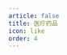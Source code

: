 ```yaml
---
article: false
title: 医疗药品
icon: like
order: 4
---
```


<!-- ## 自身健康

[尿素乳膏](https://detail.tmall.com/item.htm?id=542176943787)：柔软皮肤，防止干裂，深层滋润。

[维 a 酸乳膏](https://detail.tmall.com/item.htm?id=568724954216)：更新表皮，去除角质，避光只能晚上用。


## 维生素

维生素：维生素 B 和 C 国内非常便宜，几元一瓶。但其他维生素国内只有保健品，价格严重虚高，优先考虑国外购买。

护眼：叶黄素，玉米黄质，Lutemax® 2020 万寿菊花提取物。

补钙：吃钙片要同时补充维他命 D 和维他命 K。钙本身是无法直接被身体吸收的，维他命 D 的作用是运输，带动钙元素在血液中流动。但光流动不行，需要给钙找个目标，才能把钙变成骨骼。所以就需要维他命 K，维他命 K 的作用则是把血钙转化为骨钙，让钙元素真正沉积在骨骼上。D 和 K 相结合，才能最大程度地提升钙的吸收率。

## 看病技巧

- 如果在网上挂不到专家的号，可以尝试电话联系科室问一下能不能当天加号，有的专家是允许加号的，只不过可能会加到当天比较晚的时候，出检查结果的时候专家就下班了。^[[不用迷信主任，要是真有大病，年轻大夫会领着你去找的……](https://www.guokr.com/article/461939/)]

- 如果对自己病情没有很多了解的话，建议早上空腹去，以免抽不了血。如果对自己要做的检查有大致了解的话，建议查一下注意事项，提前做好准备，比如做核磁共振身上不要带金属，女生最好穿无钢圈无挂钩的 bra，比如散瞳后不要驾驶等等。

- 人这一生中还是得常见病的概率大，没必要迷信主任医师。建议首次看病不必找资历太高的医生，如果你的病真的到了需要找老大夫看看的地步，年轻大夫会领着你去找的。

- 上午看病的人多，下午少，周一多，周五少，尽量避开周一上午。刮风下雨是看病的最佳时机，雨越大，人越少。^[[“为了您和家人的健康，请不要在星期一上午看病”，超实用看病指南](https://www.guokr.com/article/461706/)] -->
